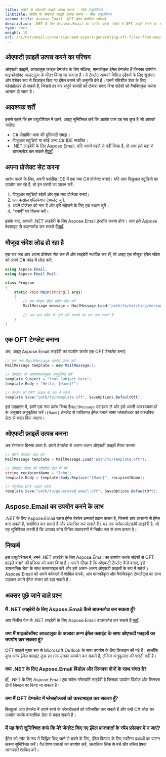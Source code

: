 ```yaml
---
title: संदेशों से ओएफटी फ़ाइलें उत्पन्न करना - सी# ट्यूटोरियल
linktitle: संदेशों से ओएफटी फ़ाइलें उत्पन्न करना - सी# ट्यूटोरियल
second_title: Aspose.Email .NET ईमेल प्रोसेसिंग एपीआई
description: .NET के लिए Aspose.Email का उपयोग करके संदेशों से OFT फ़ाइलें बनाने का तरीका जानें। कुशल ईमेल टेम्पलेट निर्माण के लिए स्रोत कोड के साथ चरण-दर-चरण मार्गदर्शिका।
type: docs
weight: 19
url: /hi/net/email-conversion-and-export/generating-oft-files-from-messages-csharp-tutorial/
---
```


## ओएफटी फ़ाइलें उत्पन्न करने का परिचय

ओएफटी फ़ाइलें, आउटलुक फ़ाइल टेम्पलेट के लिए संक्षिप्त, मानकीकृत ईमेल टेम्पलेट हैं जिनका उपयोग माइक्रोसॉफ्ट आउटलुक के भीतर किया जा सकता है। ये टेम्प्लेट आपको विभिन्न उद्देश्यों के लिए सुसंगत और पेशेवर रूप से डिज़ाइन किए गए ईमेल बनाने की अनुमति देते हैं। उनमें गतिशील डेटा के लिए प्लेसहोल्डर हो सकते हैं, जिससे हर बार संपूर्ण सामग्री को दोबारा बनाए बिना संदेशों को वैयक्तिकृत करना आसान हो जाता है।

## आवश्यक शर्तें

इससे पहले कि हम ट्यूटोरियल में उतरें, आइए सुनिश्चित करें कि आपके पास वह सब कुछ है जो आपको चाहिए:

- C# प्रोग्रामिंग भाषा की बुनियादी समझ।
- विजुअल स्टूडियो या कोई अन्य C# IDE स्थापित।
-  .NET लाइब्रेरी के लिए Aspose.Email. यदि आपने पहले से नहीं किया है, तो आप इसे यहां से डाउनलोड कर सकते हैं[यहाँ](https://releases.aspose.com/email/net).

## अपना प्रोजेक्ट सेट करना

आरंभ करने के लिए, अपनी पसंदीदा IDE में एक नया C# प्रोजेक्ट बनाएं। यदि आप विज़ुअल स्टूडियो का उपयोग कर रहे हैं, तो इन चरणों का पालन करें:

1. विज़ुअल स्टूडियो खोलें और एक नया प्रोजेक्ट बनाएं।
2. एक कंसोल एप्लिकेशन टेम्पलेट चुनें.
3. अपने प्रोजेक्ट को नाम दें और इसे सहेजने के लिए एक स्थान चुनें।
4. "बनाएँ" पर क्लिक करें।

 इसके बाद, आपको .NET लाइब्रेरी के लिए Aspose.Email इंस्टॉल करना होगा। आप इसे Aspose वेबसाइट से डाउनलोड कर सकते हैं[यहाँ](https://releases.aspose.com/email/net).

## मौजूदा संदेश लोड हो रहा है

एक बार जब आप अपना प्रोजेक्ट सेट कर लें और लाइब्रेरी स्थापित कर लें, तो आइए एक मौजूदा ईमेल संदेश को अपने C# कोड में लोड करें:

```csharp
using Aspose.Email;
using Aspose.Email.Mail;

class Program
{
    static void Main(string[] args)
    {
        // एक मौजूदा ईमेल संदेश लोड करें
        MailMessage message = MailMessage.Load("path/to/existing/message.eml");
        
        // अब आप संदेश के गुणों और सामग्री का पता लगा सकते हैं
    }
}
```

## एक OFT टेम्प्लेट बनाना

अब, आइए Aspose.Email लाइब्रेरी का उपयोग करके एक OFT टेम्पलेट बनाएं:

```csharp
// एक नया MailMessage इंस्टेंस प्रारंभ करें
MailMessage template = new MailMessage();

// टेम्पलेट को आवश्यकतानुसार अनुकूलित करें
template.Subject = "Your Subject Here";
template.Body = "Hello, {Name}!";

// टेम्प्लेट को OFT फ़ाइल के रूप में सहेजें
template.Save("path/to/template.oft", SaveOptions.DefaultOft);
```

 इस उदाहरण में, हमने एक नया प्रारंभ किया है`MailMessage` उदाहरण लें और इसे अपनी आवश्यकताओं के अनुसार अनुकूलित करें।`{Name}` टेम्प्लेट से व्यक्तिगत ईमेल बनाते समय प्लेसहोल्डर को वास्तविक डेटा से बदल दिया जाएगा।

## ओएफटी फ़ाइलें उत्पन्न करना

अब रोमांचक हिस्सा आता है: अपने टेम्पलेट से अलग-अलग ओएफटी फ़ाइलें तैयार करना!

```csharp
// OFT टेम्पलेट लोड करें
MailMessage template = MailMessage.Load("path/to/template.oft");

// टेम्पलेट फ़ील्ड को गतिशील डेटा से भरें
string recipientName = "John";
template.Body = template.Body.Replace("{Name}", recipientName);

// पॉपुलेटेड OFT फ़ाइल सहेजें
template.Save("path/to/generated_email.oft", SaveOptions.DefaultOft);
```

## Aspose.Email का उपयोग करने के लाभ

.NET के लिए Aspose.Email उन्नत ईमेल हेरफेर क्षमताएं प्रदान करता है, जिससे आप आसानी से ईमेल बना सकते हैं, संशोधित कर सकते हैं और संसाधित कर सकते हैं। यह एक क्रॉस-प्लेटफ़ॉर्म लाइब्रेरी है, जो यह सुनिश्चित करती है कि आपका कोड विभिन्न वातावरणों में निर्बाध रूप से काम करता है।

## निष्कर्ष

इस ट्यूटोरियल में, हमने .NET लाइब्रेरी के लिए Aspose.Email का उपयोग करके संदेशों से OFT फ़ाइलें बनाने की प्रक्रिया को कवर किया है। आपने सीखा है कि ओएफटी टेम्प्लेट कैसे बनाएं, इसे डायनामिक डेटा के साथ कस्टमाइज़ करें और इसे अलग-अलग ओएफटी फ़ाइलों के रूप में सहेजें। Aspose.Email को अपने वर्कफ़्लो में शामिल करके, आप मानकीकृत और वैयक्तिकृत टेम्पलेट्स का लाभ उठाकर अपने ईमेल संचार को बढ़ा सकते हैं।

## अक्सर पूछे जाने वाले प्रश्न

### मैं .NET लाइब्रेरी के लिए Aspose.Email कैसे डाउनलोड कर सकता हूँ?

 आप रिलीज़ पेज से .NET लाइब्रेरी के लिए Aspose.Email डाउनलोड कर सकते हैं:[यहाँ](https://releases.aspose.com/email/net).

### क्या मैं माइक्रोसॉफ्ट आउटलुक के अलावा अन्य ईमेल क्लाइंट के साथ ओएफटी फाइलों का उपयोग कर सकता हूं?

OFT फ़ाइलें मुख्य रूप से Microsoft Outlook के साथ उपयोग के लिए डिज़ाइन की गई हैं। हालाँकि कुछ अन्य ईमेल क्लाइंट कुछ हद तक उनका समर्थन कर सकते हैं, लेकिन अनुकूलता की गारंटी नहीं है।

### क्या .NET के लिए Aspose.Email विंडोज़ और लिनक्स दोनों के साथ संगत है?

हाँ, .NET के लिए Aspose.Email एक क्रॉस-प्लेटफ़ॉर्म लाइब्रेरी है जिसका उपयोग विंडोज़ और लिनक्स दोनों सिस्टम पर किया जा सकता है।

### क्या मैं OFT टेम्पलेट में प्लेसहोल्डर्स को कस्टमाइज़ कर सकता हूँ?

बिल्कुल! आप टेम्प्लेट में अपने स्वयं के प्लेसहोल्डर्स को परिभाषित कर सकते हैं और उन्हें C# कोड का उपयोग करके वास्तविक डेटा से बदल सकते हैं।

### मैं यह कैसे सुनिश्चित करूं कि मेरे जेनरेट किए गए ईमेल प्राप्तकर्ता के स्पैम फ़ोल्डर में न जाएं?

ईमेल को स्पैम के रूप में चिह्नित किए जाने से बचने के लिए, ईमेल वितरण के लिए सर्वोत्तम प्रथाओं का पालन करना सुनिश्चित करें। वैध प्रेषण प्रथाओं का उपयोग करें, अत्यधिक लिंक से बचें और उचित प्रेषक जानकारी शामिल करें।